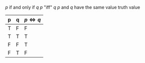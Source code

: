 $p$ if and only if $q$
$p$ "iff" $q$
	$p$ and $q$ have the same value truth value

| p   | q   | $p\iff q$ |
| --- | --- | --------- |
| T   | F   | F         |
| T   | T   | T         |
| F   | F   | T         |
| F   | T   | F         |

